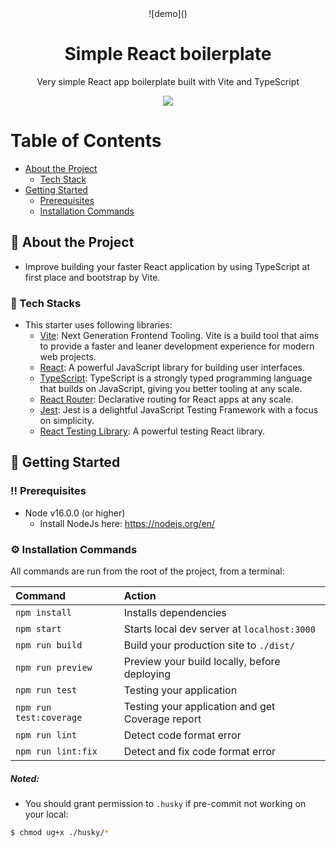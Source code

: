<div align="center">![demo]()

  <h1>Simple React boilerplate</h1>
  <p>
    Very simple React app boilerplate built with Vite and TypeScript
  </p>
  <img src="https://user-images.githubusercontent.com/17384858/186645040-05c5ef03-37b5-4310-8da8-9b4964ed6495.gif" />
  </div>


# Table of Contents

- [About the Project](#star2-about-the-project)
  - [Tech Stack](#space_invader-tech-stack)
- [Getting Started](#toolbox-getting-started)
  - [Prerequisites](#bangbang-prerequisites)
  - [Installation Commands](#gear-installation)

<!-- About the Project -->

## :star2: About the Project

- Improve building your faster React application by using TypeScript at first place and bootstrap by Vite.

### :space_invader: Tech Stacks

- This starter uses following libraries:
  - [Vite](https://vitejs.dev/): Next Generation Frontend Tooling. Vite is a build tool that aims to provide a faster and leaner development experience for modern web projects.
  - [React](https://reactjs.org/): A powerful JavaScript library for building user interfaces.
  - [TypeScript](https://www.typescriptlang.org/): TypeScript is a strongly typed programming language that builds on JavaScript, giving you better tooling at any scale.
  - [React Router](https://reactrouter.com/): Declarative routing for React apps at any scale.
  - [Jest](https://jestjs.io/): Jest is a delightful JavaScript Testing Framework with a focus on simplicity.
  - [React Testing Library](https://github.com/testing-library/react-testing-library): A powerful testing React library.

<!-- Getting Started -->

## :toolbox: Getting Started

<!-- Prerequisites -->

### :bangbang: Prerequisites

- Node v16.0.0 (or higher)
  - Install NodeJs here: https://nodejs.org/en/

### :gear: Installation Commands

All commands are run from the root of the project, from a terminal:

| Command                 | Action                                                |
| :---------------------- | :---------------------------------------------------- |
| `npm install`           | Installs dependencies                                 |
| `npm start`             | Starts local dev server at `localhost:3000`           |
| `npm run build`         | Build your production site to `./dist/`               |
| `npm run preview`       | Preview your build locally, before deploying          |
| `npm run test`          | Testing your application                              |
| `npm run test:coverage` | Testing your application and get Coverage report |
| `npm run lint`          | Detect code format error                              |
| `npm run lint:fix`      | Detect and fix code format error                      |

##### Noted:
- You should grant permission to `.husky` if pre-commit not working on your local:

```bash
$ chmod ug+x ./husky/*
```
